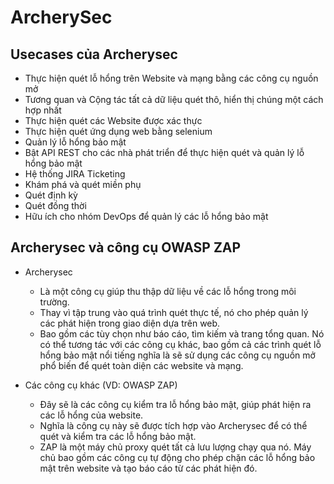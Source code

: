 # ArcherySec
## Usecases của Archerysec
- Thực hiện quét lỗ hổng trên Website và mạng bằng các công cụ nguồn mở
- Tương quan và Cộng tác tất cả dữ liệu quét thô, hiển thị chúng một cách hợp nhất
- Thực hiện quét các Website được xác thực
- Thực hiện quét ứng dụng web bằng selenium
- Quản lý lỗ hổng bảo mật
- Bật API REST cho các nhà phát triển để thực hiện quét và quản lý lỗ hổng bảo mật
- Hệ thống JIRA Ticketing
- Khám phá và quét miền phụ
- Quét định kỳ
- Quét đồng thời
- Hữu ích cho nhóm DevOps để quản lý các lỗ hổng bảo mật

## Archerysec và công cụ OWASP ZAP
- Archerysec 
  - Là một công cụ giúp thu thập dữ liệu về các lỗ hổng trong môi trường.
  - Thay vì tập trung vào quá trình quét thực tế, nó cho phép quản lý các phát hiện trong giao diện dựa trên web.
  - Bao gồm các tùy chọn như báo cáo, tìm kiếm và trang tổng quan. Nó có thể tương tác với các công cụ khác, bao gồm cả các trình quét lỗ hổng bảo mật nổi tiếng nghĩa là sẽ sử dụng các công cụ nguồn mở phổ biến để quét toàn diện các website và mạng.

- Các công cụ khác (VD: OWASP ZAP)
  - Đây sẽ là các công cụ kiểm tra lỗ hổng bảo mật, giúp phát hiện ra các lỗ hổng của website. 
  - Nghĩa là công cụ này sẽ được tích hợp vào Archerysec để có thể quét và kiểm tra các lỗ hổng bảo mật.
  - ZAP là một máy chủ proxy quét tất cả lưu lượng chạy qua nó. Máy chủ bao gồm các công cụ tự động cho phép chặn các lỗ hổng bảo mật trên website và tạo báo cáo từ các phát hiện đó. 

